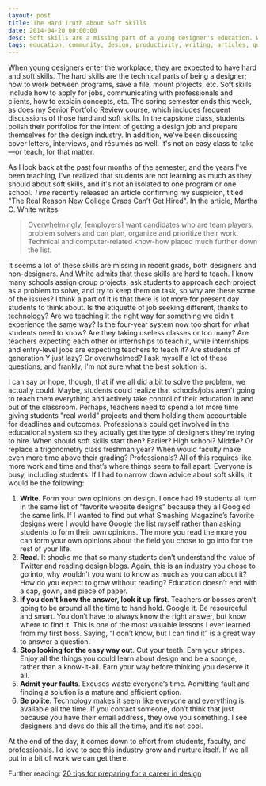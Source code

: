 ```yaml
---
layout: post
title: The Hard Truth about Soft Skills
date: 2014-04-20 00:00:00
desc: Soft skills are a missing part of a young designer's education. What do they need to know? And how can they find out sooner?
tags: education, community, design, productivity, writing, articles, quotes
---
```


When young designers enter the workplace, they are expected to have hard and soft skills. The hard skills are the technical parts of being a designer; how to work between programs, save a file, mount projects, etc. Soft skills include how to apply for jobs, communicating with professionals and clients, how to explain concepts, etc. The spring semester ends this week, as does my Senior Portfolio Review course, which includes frequent discussions of those hard and soft skills. In the capstone class, students polish their portfolios for the intent of getting a design job and prepare themselves for the design industry. In addition, we've been discussing cover letters, interviews, and résumés as well. It's not an easy class to take—or teach, for that matter.

As I look back at the past four months of the semester, and the years I've been teaching, I've realized that students are not learning as much as they should about soft skills, and it's not an isolated to one program or one school. *Time* recently released an article confirming my suspicion, titled "The Real Reason New College Grads Can’t Get Hired". In the article, Martha C. White writes
>Overwhelmingly, [employers] want candidates who are team players, problem solvers and can plan, organize and prioritize their work. Technical and computer-related know-how placed much further down the list.

It seems a lot of these skills are missing in recent grads, both designers and non-designers. And White admits that these skills are hard to teach. I know many schools assign group projects, ask students to approach each project as a problem to solve, and try to keep them on task, so why are these some of the issues? I think a part of it is that there is lot more for present day students to think about. Is the etiquette of job seeking different, thanks to technology? Are we teaching it the right way for something we didn't experience the same way? Is the four-year system now too short for what students need to know? Are they taking useless classes or too many? Are teachers expecting each other or internships to teach it, while internships and entry-level jobs are expecting teachers to teach it? Are students of generation Y just lazy? Or overwhelmed? I ask myself a lot of these questions, and frankly, I'm not sure what the best solution is.

I can say or hope, though, that if we all did a bit to solve the problem, we actually could. Maybe, students could realize that schools/jobs aren't going to teach them everything and actively take control of their education in and out of the classroom. Perhaps, teachers need to spend a lot more time giving students "real world" projects and them holding them accountable for deadlines and outcomes. Professionals could get involved in the educational system so they actually get the type of designers they're trying to hire. When should soft skills start then? Earlier? High school? Middle? Or replace a trigonometry class freshman year? When would faculty make even more time above their grading? Professionals? All of this requires like more work and time and that’s where things seem to fall apart. Everyone is busy, including students. If I had to narrow down advice about soft skills, it would be the following:

1. __Write__. Form your own opinions on design. I once had 19 students all turn in the same list of “favorite website designs” because they all Googled the same link. If I wanted to find out what Smashing Magazine’s favorite designs were I would have Google the list myself rather than asking students to form their own opinions. The more you read the more you can form your own opinions about the field you chose to go into for the rest of your life.
2. __Read__. It shocks me that so many students don’t understand the value of Twitter and reading design blogs. Again, this is an industry you chose to go into, why wouldn’t you want to know as much as you can about it? How do you expect to grow without reading? Education doesn’t end with a cap, gown, and piece of paper.
3. __If you don’t know the answer, look it up first__. Teachers or bosses aren’t  going to be around all the time to hand hold. Google it. Be resourceful and smart. You don’t have to always know the right answer, but know where to find it. This is one of the most valuable lessons I ever learned from my first boss. Saying, “I don’t know, but I can find it” is a great way to answer a question.
4. __Stop looking for the easy way out__.  Cut your teeth. Earn your stripes. Enjoy all the things you could learn about design and be a sponge, rather than a know-it-all. Earn your way before thinking you deserve it all.
5. __Admit your faults__. Excuses waste everyone’s time. Admitting fault and finding a solution is a mature and efficient option.
6. __Be polite__. Technology makes it seem like everyone and everything is available all the time. If you contact someone, don’t think that just because you have their email address, they owe you something. I see designers and devs do this all the time, and it’s not cool.

At the end of the day, it comes down to effort from students, faculty, and professionals. I’d love to see this industry grow and nurture itself. If we all put in a bit of work we can get there.


Further reading: [20 tips for preparing for a career in design](http://www.studentguidewebdesign.com/20-tips-on-preparing-for-a-career-in-design/)
